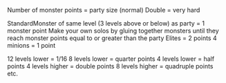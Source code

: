 Number of monster points = party size (normal)
Double = very hard

StandardMonster of same level (3 levels above or below) as party = 1 monster point
Make your own solos by gluing together monsters until they reach monster points equal to or greater than the party
Elites = 2 points
4 minions = 1 point

12 levels lower = 1/16
8 levels lower = quarter points
4 levels lower = half points
4 levels higher = double points
8 levels higher = quadruple points
etc.